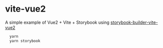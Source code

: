 # vite-vue2

A simple example of Vue2 + Vite + Storybook using [storybook-builder-vite-vue2](https://www.npmjs.com/package/storybook-builder-vite-vue2)

```bash
  yarn
  yarn storybook
```
